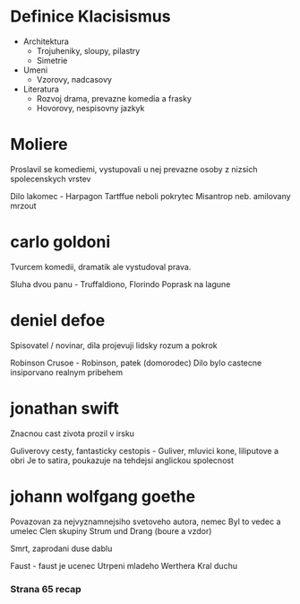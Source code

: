 # Definice Klacisismus
- Architektura
	- Trojuheniky, sloupy, pilastry
	- Simetrie
- Umeni
	- Vzorovy, nadcasovy
- Literatura
	- Rozvoj drama, prevazne komedia a frasky
	- Hovorovy, nespisovny jazkyk

# Moliere
Proslavil se komediemi, vystupovali u nej prevazne osoby z nizsich spolecenskych vrstev

Dilo lakomec - Harpagon
Tartffue neboli pokrytec
Misantrop neb. amilovany mrzout

# carlo goldoni
Tvurcem komedii, dramatik ale vystudoval prava. 

Sluha dvou panu - Truffaldiono, Florindo
Poprask na lagune

# deniel defoe
Spisovatel / novinar, dila projevuji lidsky rozum a pokrok

Robinson Crusoe - Robinson, patek (domorodec)
	Dilo bylo castecne insiporvano realnym pribehem


# jonathan swift
Znacnou cast zivota prozil v irsku

Guliverovy cesty, fantasticky cestopis - Guliver, mluvici kone, liliputove a obri
	Je to satira, poukazuje na tehdejsi anglickou spolecnost
	
# johann wolfgang goethe
Povazovan za nejvyznamnejsiho svetoveho autora, nemec
Byl to vedec a umelec
Clen skupiny Strum und Drang (boure a vzdor)

Smrt, zaprodani duse dablu

Faust - faust je ucenec
Utrpeni mladeho Werthera
Kral duchu


### Strana 65 recap